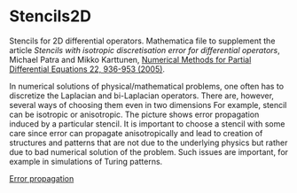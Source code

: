 # Stencils2D
Stencils for 2D differential operators. Mathematica file to supplement the article *Stencils with isotropic discretisation error for differential operators*, Michael Patra and Mikko Karttunen, [Numerical Methods for Partial Differential Equations 22, 936-953 (2005)]( https://doi.org/10.1002/num.20129). 

In numerical solutions of physical/mathematical problems, one often has to discretize the Laplacian and bi-Laplacian operators. There are, however, several ways of choosing them even in two dimensions For example, stencil can be isotropic or anisotropic. The picture shows error propagation induced by a particular stencil. It is important to choose a stencil with some care since error can propagate anisotropically and lead to creation of structures and patterns that are not due to the underlying physics but rather due to bad numerical solution of the problem. Such issues are important, for example in simulations of Turing patterns.

[Error propagation](error-propagation.png)
